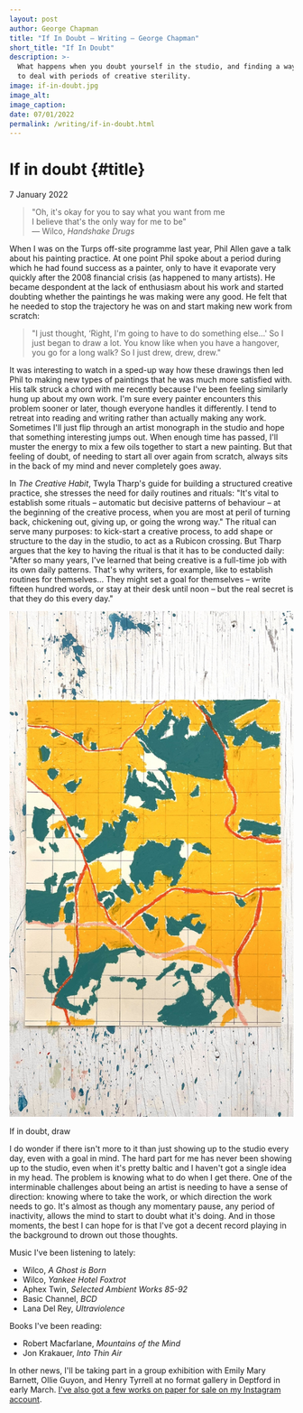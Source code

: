 ```yaml
---
layout: post
author: George Chapman
title: "If In Doubt — Writing — George Chapman"
short_title: "If In Doubt"
description: >-
  What happens when you doubt yourself in the studio, and finding a way
  to deal with periods of creative sterility.
image: if-in-doubt.jpg
image_alt:
image_caption:
date: 07/01/2022
permalink: /writing/if-in-doubt.html
---
```


# If in doubt {#title}
7 January 2022

> "Oh, it's okay for you to say what you want from me  
I believe that's the only way for me to be"  
> — Wilco, *Handshake Drugs*

When I was on the Turps off-site programme last year, Phil Allen gave a
talk about his painting practice. At one point Phil spoke about a period
during which he had found success as a painter, only to have it
evaporate very quickly after the 2008 financial crisis (as happened to
many artists). He became despondent at the lack of enthusiasm about his
work and started doubting whether the paintings he was making were any
good. He felt that he needed to stop the trajectory he was on and start
making new work from scratch:

> "I just thought, ‘Right, I'm going to have to do something else...' So I
just began to draw a lot. You know like when you have a hangover, you go
for a long walk? So I just drew, drew, drew."

It was interesting to watch in a sped-up way how these drawings then led
Phil to making new types of paintings that he was much more satisfied
with. His talk struck a chord with me recently because I've been feeling
similarly hung up about my own work. I'm sure every painter encounters
this problem sooner or later, though everyone handles it differently. I
tend to retreat into reading and writing rather than actually making any
work. Sometimes I'll just flip through an artist monograph in the studio
and hope that something interesting jumps out. When enough time has
passed, I'll muster the energy to mix a few oils together to start a new
painting. But that feeling of doubt, of needing to start all over again
from scratch, always sits in the back of my mind and never completely
goes away.

In *The Creative Habit*, Twyla Tharp's guide for building a structured
creative practice, she stresses the need for daily routines and rituals:
"It's vital to establish some rituals – automatic but decisive patterns
of behaviour – at the beginning of the creative process, when you are
most at peril of turning back, chickening out, giving up, or going the
wrong way." The ritual can serve many purposes: to kick-start a creative
process, to add shape or structure to the day in the studio, to act as a
Rubicon crossing. But Tharp argues that the key to having the ritual is
that it has to be conducted daily: "After so many years, I've learned
that being creative is a full-time job with its own daily patterns.
That's why writers, for example, like to establish routines for
themselves… They might set a goal for themselves – write fifteen hundred
words, or stay at their desk until noon – but the real secret is that
they do this every day."

![If in doubt, draw](/assets/img/JZLXuBz.jpg)

If in doubt, draw

I do wonder if there isn't more to it than just showing up to the studio
every day, even with a goal in mind. The hard part for me has never been
showing up to the studio, even when it's pretty baltic and I haven't got
a single idea in my head. The problem is knowing what to do when I get
there. One of the interminable challenges about being an artist is
needing to have a sense of direction: knowing where to take the work, or
which direction the work needs to go. It's almost as though any
momentary pause, any period of inactivity, allows the mind to start to
doubt what it's doing. And in those moments, the best I can hope for is
that I've got a decent record playing in the background to drown out
those thoughts.

Music I've been listening to lately:  
 - Wilco, *A Ghost is Born*  
 - Wilco, *Yankee Hotel Foxtrot*  
 - Aphex Twin, *Selected Ambient Works 85-92*  
 - Basic Channel, *BCD*  
 - Lana Del Rey, *Ultraviolence*

Books I've been reading:  
 - Robert Macfarlane, *Mountains of the Mind*  
 - Jon Krakauer, *Into Thin Air*  

In other news, I'll be taking part in a group exhibition with Emily Mary
Barnett, Ollie Guyon, and Henry Tyrrell at no format gallery in Deptford
in early March. [I've also got a few works on paper for sale on my
Instagram account](https://www.instagram.com/gn.chapman/).
